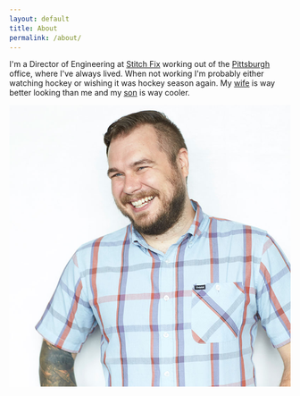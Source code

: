 ```yaml
---
layout: default
title: About
permalink: /about/
---
```


I'm a Director of Engineering at [Stitch Fix](https://multithreaded.stitchfix.com) working out of the [Pittsburgh](https://www.visitpittsburgh.com/) office, where I've always lived. When not working I'm probably either watching hockey or wishing it was hockey season again. My [wife](https://instagram.com/helloswooning/) is way better looking than me and my [son](https://instagram.com/holden_gent/) is way cooler.

![Image of Jon Dean](/images/jon.jpg "Image of Jon Dean")